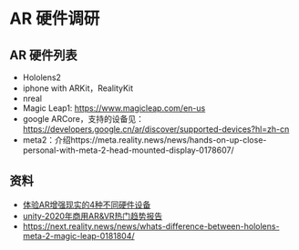 # AR 硬件调研

## AR 硬件列表

- Hololens2
- iphone with ARKit，RealityKit
- nreal
- Magic Leap1: https://www.magicleap.com/en-us
- google ARCore，支持的设备见：https://developers.google.cn/ar/discover/supported-devices?hl=zh-cn
- meta2：介绍https://meta.reality.news/news/hands-on-up-close-personal-with-meta-2-head-mounted-display-0178607/



## 资料

- [体验AR增强现实的4种不同硬件设备](https://zhuanlan.zhihu.com/p/89954695)
- [unity-2020年商用AR&VR热门趋势报告](https://www.vzkoo.com/doc/9198.html?a=3)
- https://next.reality.news/news/whats-difference-between-hololens-meta-2-magic-leap-0181804/

